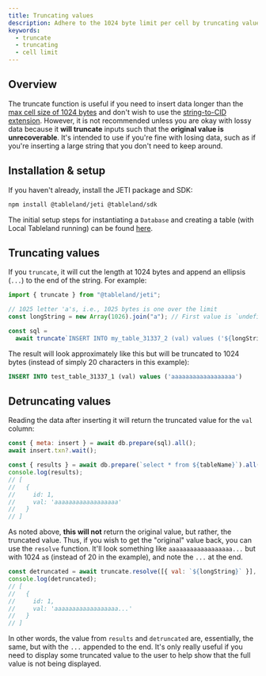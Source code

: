 ```yaml
---
title: Truncating values
description: Adhere to the 1024 byte limit per cell by truncating values.
keywords:
  - truncate
  - truncating
  - cell limit
---
```


## Overview

The truncate function is useful if you need to insert data longer than the [max cell size of 1024 bytes](/fundamentals/limits) and don't wish to use the [string-to-CID extension](/sdk/plugins/pinning-to-ipfs). However, it is not recommended unless you are okay with lossy data because it **will truncate** inputs such that the **original value is unrecoverable**. It's intended to use if you're fine with losing data, such as if you're inserting a large string that you don't need to keep around.

## Installation & setup

If you haven't already, install the JETI package and SDK:

```bash npm2yarn
npm install @tableland/jeti @tableland/sdk
```

The initial setup steps for instantiating a `Database` and creating a table (with Local Tableland running) can be found [here](/sdk/plugins#installation--setup).

## Truncating values

If you `truncate`, it will cut the length at 1024 bytes and append an ellipsis (`...`) to the end of the string. For example:

```js
import { truncate } from "@tableland/jeti";

// 1025 letter 'a's, i.e., 1025 bytes is one over the limit
const longString = new Array(1026).join("a"); // First value is `undefined`, so it will be skipped

const sql =
  await truncate`INSERT INTO my_table_31337_2 (val) values ('${longString}')`;
```

The result will look approximately like this but will be truncated to 1024 bytes (instead of simply 20 characters in this example):

```sql
INSERT INTO test_table_31337_1 (val) values ('aaaaaaaaaaaaaaaaaa')
```

## Detruncating values

Reading the data after inserting it will return the truncated value for the `val` column:

```js
const { meta: insert } = await db.prepare(sql).all();
await insert.txn?.wait();

const { results } = await db.prepare(`select * from ${tableName}`).all();
console.log(results);
// [
//   {
//     id: 1,
//     val: 'aaaaaaaaaaaaaaaaaa'
//   }
// ]
```

As noted above, **this will not** return the original value, but rather, the truncated value. Thus, if you wish to get the "original" value back, you can use the `resolve` function. It'll look something like `aaaaaaaaaaaaaaaaaa...` but with 1024 `a`s (instead of 20 in the example), and note the `...` at the end.

```js
const detruncated = await truncate.resolve([{ val: `${longString}` }], ["val"]);
console.log(detruncated);
// [
//   {
//     id: 1,
//     val: 'aaaaaaaaaaaaaaaaaa...'
//   }
// ]
```

In other words, the value from `results` and `detruncated` are, essentially, the same, but with the `...` appended to the end. It's only really useful if you need to display some truncated value to the user to help show that the full value is not being displayed.
